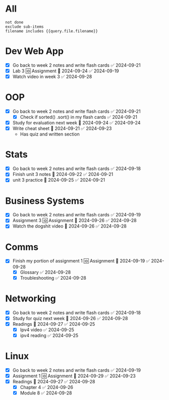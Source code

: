 # All
```tasks
not done
exclude sub-items
filename includes {{query.file.filename}}
```

# Dev Web App
- [x] Go back to week 2 notes and write flash cards ✅ 2024-09-21
- [x] Lab 3 🆔 Assignment 📅 2024-09-24 ✅ 2024-09-19
- [x] Watch video in week 3 ✅ 2024-09-28
# OOP
- [x] Go back to week 2 notes and write flash cards ✅ 2024-09-21
	- [x] Check if sorted() .sort() in my flash cards ✅ 2024-09-21
- [x] Study for evaluation next week 📅 2024-09-24 ✅ 2024-09-24
- [x] Write cheat sheet 📅 2024-09-21 ✅ 2024-09-23
	- Has quiz and written section
# Stats
- [x] Go back to week 2 notes and write flash cards ✅ 2024-09-18
- [x] Finish unit 3 notes 📅 2024-09-22 ✅ 2024-09-21
- [x] unit 3 practice 📅 2024-09-25 ✅ 2024-09-21
# Business Systems
- [x] Go back to week 2 notes and write flash cards ✅ 2024-09-19
- [x] Assignment 3 🆔 Assignment 📅 2024-09-26 ✅ 2024-09-28
- [x] Watch the dogshit video 📅 2024-09-26 ✅ 2024-09-28
# Comms
- [x] Finish my portion of assignment 1 🆔 Assignment 📅 2024-09-19 ✅ 2024-09-28
	- [x] Glossary ✅ 2024-09-28
	- [x] Troubleshooting ✅ 2024-09-28
# Networking
- [x] Go back to week 2 notes and write flash cards ✅ 2024-09-18
- [x] Study for quiz next week 📅 2024-09-26 ✅ 2024-09-28
- [x] Readings 📅 2024-09-27 ✅ 2024-09-25
	- [x] Ipv4 video ✅ 2024-09-25
	- [x] ipv4 reading ✅ 2024-09-25
# Linux
- [x] Go back to week 2 notes and write flash cards ✅ 2024-09-19
- [x] Assignment 1 🆔 Assignment 📅 2024-09-29 ✅ 2024-09-23
- [x] Readings 📅 2024-09-27 ✅ 2024-09-28
	- [x] Chapter 4 ✅ 2024-09-26
	- [x] Module 8 ✅ 2024-09-28